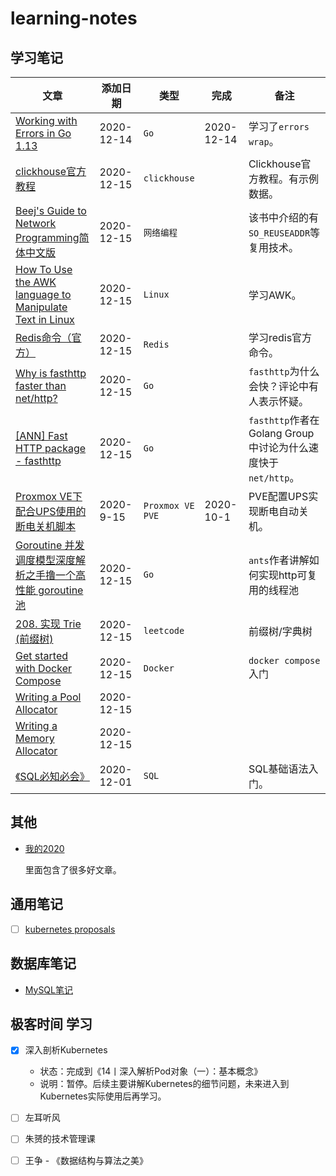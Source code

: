 # learning-notes



## 学习笔记



| 文章                                                         | 添加日期   | 类型                    | 完成       | 备注                                                         |
| ------------------------------------------------------------ | ---------- | ----------------------- | ---------- | ------------------------------------------------------------ |
| [Working with Errors in Go 1.13](https://blog.golang.org/go1.13-errors) | 2020-12-14 | `Go`                    | 2020-12-14 | 学习了`errors wrap`。                                        |
| [clickhouse官方教程](https://clickhouse.tech/docs/zh/)       | 2020-12-15 | `clickhouse`            |            | Clickhouse官方教程。有示例数据。                             |
| [Beej's Guide to Network Programming简体中文版](https://beej-zhcn.netdpi.net/) | 2020-12-15 | `网络编程`              |            | 该书中介绍的有`SO_REUSEADDR`等复用技术。                     |
| [How To Use the AWK language to Manipulate Text in Linux](https://www.digitalocean.com/community/tutorials/how-to-use-the-awk-language-to-manipulate-text-in-linux) | 2020-12-15 | `Linux`                 |            | 学习AWK。                                                    |
| [Redis命令（官方）](http://redisdoc.com/set/sadd.html)       | 2020-12-15 | `Redis`                 |            | 学习redis官方命令。                                          |
| [Why is fasthttp faster than net/http?](https://stackoverflow.com/questions/41627931/why-is-fasthttp-faster-than-net-http) | 2020-12-15 | `Go`                    |            | `fasthttp`为什么会快？评论中有人表示怀疑。                   |
| [[ANN] Fast HTTP package - fasthttp](https://groups.google.com/g/golang-nuts/c/OaQu4QezAr0/m/AtrwY00LBgAJ?pli=1) | 2020-12-15 | `Go`                    |            | `fasthttp`作者在Golang Group中讨论为什么速度快于`net/http`。 |
| [Proxmox VE下配合UPS使用的断电关机脚本](https://juejin.cn/post/6874098313839575047) | 2020-9-15  | `Proxmox VE`<br />`PVE` | 2020-10-1  | PVE配置UPS实现断电自动关机。                                 |
| [Goroutine 并发调度模型深度解析之手撸一个高性能 goroutine 池](https://strikefreedom.top/high-performance-implementation-of-goroutine-pool) | 2020-12-15 | `Go`                    |            | `ants`作者讲解如何实现http可复用的线程池                     |
| [208. 实现 Trie (前缀树)](https://leetcode-cn.com/problems/implement-trie-prefix-tree/) | 2020-12-15 | `leetcode`              |            | 前缀树/字典树                                                |
| [Get started with Docker Compose](https://docs.docker.com/compose/gettingstarted/) | 2020-12-15 | `Docker`                |            | `docker compose`入门                                         |
| [Writing a Pool Allocator](http://dmitrysoshnikov.com/compilers/writing-a-pool-allocator/) | 2020-12-15 |                         |            |                                                              |
| [Writing a Memory Allocator](http://dmitrysoshnikov.com/compilers/writing-a-memory-allocator/) | 2020-12-15 |                         |            |                                                              |
| [《SQL必知必会》](https://book.douban.com/subject/24250054/) | 2020-12-01 | `SQL`                   |            | SQL基础语法入门。                                            |



## 其他



- [我的2020](https://github.com/yihong0618/2020/blob/master/README.md)

  里面包含了很多好文章。



## 通用笔记

- [ ] [kubernetes proposals](https://github.com/kubernetes/community/tree/master/contributors/design-proposals)


## 数据库笔记

- [MySQL笔记](mysql.md)


## 极客时间 学习

- [x] 深入剖析Kubernetes
  - 状态：完成到《14丨深入解析Pod对象（一）：基本概念》
  - 说明：暂停。后续主要讲解Kubernetes的细节问题，未来进入到Kubernetes实际使用后再学习。

- [ ] 左耳听风
- [ ] 朱赟的技术管理课
- [ ] 王争 - 《数据结构与算法之美》
